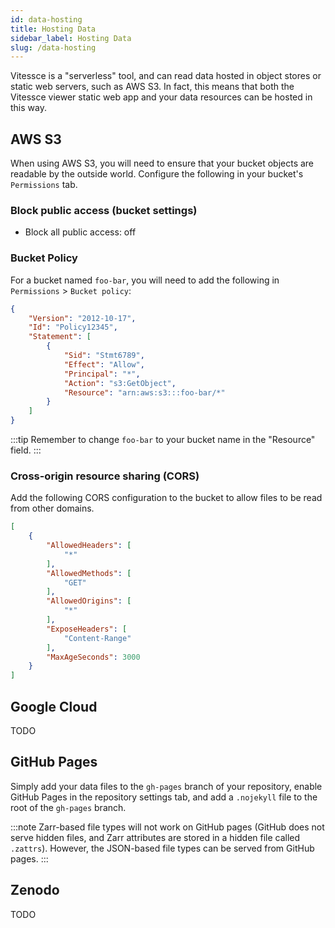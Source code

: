 ```yaml
---
id: data-hosting
title: Hosting Data
sidebar_label: Hosting Data
slug: /data-hosting
---
```


Vitessce is a "serverless" tool, and can read data hosted in object stores or static web servers, such as AWS S3. In fact, this means that both the Vitessce viewer static web app and your data resources can be hosted in this way.

## AWS S3

When using AWS S3, you will need to ensure that your bucket objects are readable by the outside world.
Configure the following in your bucket's `Permissions` tab.

### Block public access (bucket settings)

- Block all public access: off

### Bucket Policy

For a bucket named `foo-bar`, you will need to add the following in `Permissions` > `Bucket policy`:

```json
{
    "Version": "2012-10-17",
    "Id": "Policy12345",
    "Statement": [
        {
            "Sid": "Stmt6789",
            "Effect": "Allow",
            "Principal": "*",
            "Action": "s3:GetObject",
            "Resource": "arn:aws:s3:::foo-bar/*"
        }
    ]
}
```

:::tip
Remember to change `foo-bar` to your bucket name in the "Resource" field.
:::

### Cross-origin resource sharing (CORS)

Add the following CORS configuration to the bucket to allow files to be read from other domains.

```json
[
    {
        "AllowedHeaders": [
            "*"
        ],
        "AllowedMethods": [
            "GET"
        ],
        "AllowedOrigins": [
            "*"
        ],
        "ExposeHeaders": [
            "Content-Range"
        ],
        "MaxAgeSeconds": 3000
    }
]
```

## Google Cloud

TODO

## GitHub Pages

Simply add your data files to the `gh-pages` branch of your repository, enable GitHub Pages in the repository settings tab, and add a `.nojekyll` file to the root of the `gh-pages` branch.

:::note
Zarr-based file types will not work on GitHub pages (GitHub does not serve hidden files, and Zarr attributes are stored in a hidden file called `.zattrs`). However, the JSON-based file types can be served from GitHub pages.
:::

## Zenodo

TODO